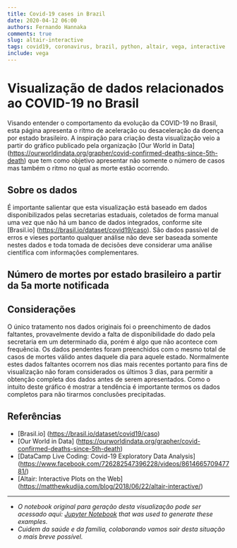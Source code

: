```yaml
---
title: Covid-19 cases in Brazil
date: 2020-04-12 06:00
authors: Fernando Hannaka
comments: true
slug: altair-interactive
tags: covid19, coronavirus, brazil, python, altair, vega, interactive
include: vega
---
```


# Visualização de dados relacionados ao COVID-19 no Brasil
Visando entender o comportamento da evolução da COVID-19 no Brasil, esta página apresenta o ritmo de aceleração ou desaceleração da doença por estado brasileiro. A inspiração para criação desta visualização veio a partir do gráfico publicado pela organização [Our World in Data] (https://ourworldindata.org/grapher/covid-confirmed-deaths-since-5th-death) que tem como objetivo apresentar não somente o número de casos mas também o ritmo no qual as morte estão ocorrendo.

## Sobre os dados 
É importante salientar que esta visualização está baseado em dados disponibilizados pelas secretarias estaduais, coletados de forma manual uma vez que não há um banco de dados integrados, conforme site [Brasil.io] (https://brasil.io/dataset/covid19/caso). São dados passível de erros e vieses portanto qualquer análise não deve ser baseada somente nestes dados e toda tomada de decisões deve considerar uma análise científica com informações complementares.

## Número de mortes por estado brasileiro a partir da 5a morte notificada

<div id="vis00"></div>
<script type="text/javascript">
var spec00 = {"config":{"view":{"width":400,"height":300}},"data":{"url":"https://vega.github.io/vega-datasets/data/cars.json","format":{"type":"json"}},"mark":"point","encoding":{"x":{"type":"quantitative","field":"Horsepower"},"y":{"type":"quantitative","field":"Miles_per_Gallon"}},"$schema":"https://vega.github.io/schema/vega-lite/v2.4.3.json"};
// below gives color by origin
// var spec00 = {"config":{"view":{"width":400,"height":300}},"data":{"url":"https://vega.github.io/vega-datasets/data/cars.json","format":{"type":"json"}},"mark":"point","encoding":{"color":{"type":"nominal","field":"Origin"},"x":{"type":"quantitative","field":"Horsepower"},"y":{"type":"quantitative","field":"Miles_per_Gallon"}},"$schema":"https://vega.github.io/schema/vega-lite/v2.4.3.json"};
var embed_opt00 = {"mode": "vega-lite"};

function showError(el00, error){
el.innerHTML = ('<div class="error">'
+ '<p>JavaScript Error: ' + error.message + '</p>'
+ "<p>This usually means there's a typo in your chart specification. "
+ "See the javascript console for the full traceback.</p>"
+ '</div>');
throw error;
}
const el00 = document.getElementById('vis00');
vegaEmbed("#vis00", spec00, embed_opt00)
.catch(error => showError(el00, error));
</script>



## Considerações
O único tratamento nos dados originais foi o preenchimento de dados faltantes, provavelmente devido a falta de disponibilidade do dado pela secretaria em um determinado dia, porém é algo que não acontece com frequência. Os dados pendentes foram preenchidos com o mesmo total de casos de mortes válido antes daquele dia para aquele estado. Normalmente estes dados faltantes ocorrem nos dias mais recentes portanto para fins de visualização não foram considerados os últimos 3 dias, para permitir a obtenção completa dos dados antes de serem apresentados. Como o intuito deste gráfico é mostrar a tendência é importante termos os dados completos para não tirarmos conclusões precipitadas.

## Referências

* [Brasil.io] (https://brasil.io/dataset/covid19/caso)
* [Our World in Data] (https://ourworldindata.org/grapher/covid-confirmed-deaths-since-5th-death) 
* [DataCamp Live Coding: Covid-19 Exploratory Data Analysis] (https://www.facebook.com/726282547396228/videos/861466570947781/)
* [Altair: Interactive Plots on the Web] (https://matthewkudija.com/blog/2018/06/22/altair-interactive/)

---

- *O notebook original para geração desta visualização pode ser acessado aqui: [Jupyter Notebook](https://github.com/fehann/covid19brazil/blob/master/Covid19EstadosBrasileiros.ipynb) that was used to generate these examples.*
- *Cuidem da saúde e da familia, colaborando vamos sair desta situação o mais breve possível.*
